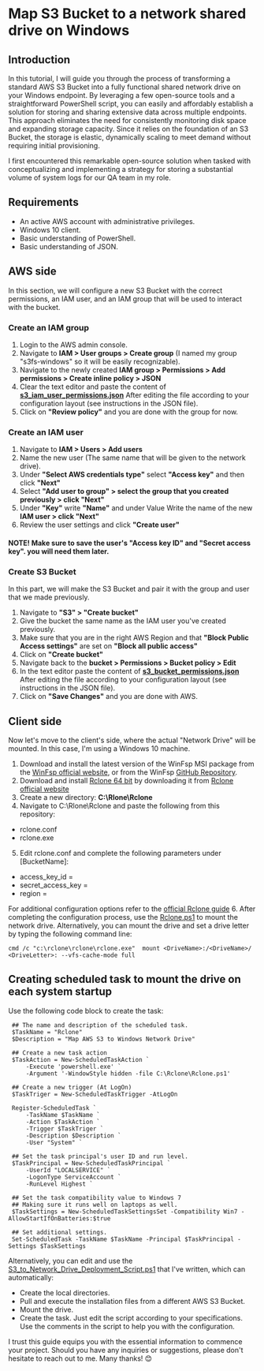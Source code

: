# Map S3 Bucket to a network shared drive on Windows
## Introduction
In this tutorial, I will guide you through the process of transforming a standard AWS S3 Bucket into a fully functional shared network drive on your Windows endpoint. By leveraging a few open-source tools and a straightforward PowerShell script, you can easily and affordably establish a solution for storing and sharing extensive data across multiple endpoints. This approach eliminates the need for consistently monitoring disk space and expanding storage capacity. Since it relies on the foundation of an S3 Bucket, the storage is elastic, dynamically scaling to meet demand without requiring initial provisioning.

I first encountered this remarkable open-source solution when tasked with conceptualizing and implementing a strategy for storing a substantial volume of system logs for our QA team in my role.


## Requirements
- An active AWS account with administrative privileges.
- Windows 10 client.
- Basic understanding of PowerShell.
- Basic understanding of JSON.


## AWS side
In this section, we will configure a new S3 Bucket with the correct permissions, an IAM user, and an IAM group that will be used to interact with the bucket. 

### Create an IAM group
1. Login to the AWS admin console.
3. Navigate to **IAM > User groups > Create group** (I named my group "s3fs-windows" so it will be easily recognizable).
4. Navigate to the newly created **IAM group > Permissions > Add permissions > Create inline policy > JSON**
5. Clear the text editor and paste the content of [**s3_iam_user_permissions.json**](https://github.com/ThePinkPanther96/AWS/blob/main/Map%20S3%20as%20a%20network%20drive%20%20-%20Windows/s3_iam_user_permissions.json) After editing the file according to your configuration layout (see instructions in the JSON file).
6. Click on **"Review policy"** and you are done with the group for now. 

### Create an IAM user
1. Navigate to **IAM > Users > Add users** 
2. Name the new user (The same name that will be given to the network drive).
3. Under **"Select AWS credentials type"** select **"Access key"** and then click **"Next"**
4. Select **"Add user to group" > select the group that you created previously > click "Next"**
5. Under **"Key"** write **"Name"** and under Value Write the name of the new **IAM user > click "Next"**
6. Review the user settings and click **"Create user"**
  
  #### NOTE! Make sure to save the user's "Access key ID" and "Secret access key". you will need them later.


### Create S3 Bucket
In this part, we will make the S3 Bucket and pair it with the group and user that we made previously.

1. Navigate to **"S3" > "Create bucket"**
2. Give the bucket the same name as the IAM user you've created previously.
3. Make sure that you are in the right AWS Region and that **"Block Public Access settings"** are set on **"Block all public access"**
4. Click on **"Create bucket"**
5. Navigate back to the **bucket > Permissions > Bucket policy > Edit**
6. In the text editor paste the content of [**s3_bucket_permissions.json**](https://github.com/ThePinkPanther96/AWS/blob/main/Map%20S3%20as%20a%20network%20drive%20%20-%20Windows/s3_bucket_permissions.json) After editing the file according to your configuration layout (see instructions in the JSON file). 
7. Click on **"Save Changes"** and you are done with AWS.


## Client side
Now let's move to the client's side, where the actual "Network Drive" will be mounted. In this case, I'm using a Windows 10 machine.

1. Download and install the latest version of the WinFsp MSI package from the [WinFsp official website](https://github.com/winfsp/winfsp/releases/download/v2.0/winfsp-2.0.23075.msi), or from the WinFsp [GitHub Repository](https://github.com/winfsp/winfsp/releases/download/v1.10/winfsp-1.10.22006.msi). 
2. Download and install [Rclone 64 bit](https://downloads.rclone.org/v1.65.0/rclone-v1.65.0-windows-amd64.zip) by downloading it from [Rclone official website](https://rclone.org/)
3. Create a new directory: **C:\Rlone\Rclone**
4. Navigate to C:\Rlone\Rclone and paste the following from this repository:
  - rclone.conf
  - rclone.exe
5. Edit rclone.conf and complete the following parameters under [BucketName]:
  - access_key_id = 
  - secret_access_key = 
  - region = 


For additional configuration options refer to the [official Rclone guide](https://rclone.org/s3/#configuration)
6. After completing the configuration process, use the [Rclone.ps1](https://github.com/ThePinkPanther96/AWS/blob/main/Map%20S3%20as%20a%20network%20drive%20%20-%20Windows/rclone.ps1) to mount the network drive.
  Alternatively, you can mount the drive and set a drive letter by typing the following command line:
  ```nh
  cmd /c "c:\rclone\rclone\rclone.exe"  mount <DriveName>:/<DriveName>/ <DriveLetter>: --vfs-cache-mode full 
  ```
 ## Creating scheduled task to mount the drive on each system startup
   Use the following code block to create the task:
   ```nh
   	## The name and description of the scheduled task.
    $TaskName = "Rclone"
    $Description = "Map AWS S3 to Windows Network Drive"
    
    ## Create a new task action
    $TaskAction = New-ScheduledTaskAction `
        -Execute 'powershell.exe' `
        -Argument '-WindowStyle hidden -file C:\Rclone\Rclone.ps1'
    
    ## Create a new trigger (At LogOn)
    $TaskTriger = New-ScheduledTaskTrigger -AtLogOn
    
    Register-ScheduledTask `
        -TaskName $TaskName `
        -Action $TaskAction `
        -Trigger $TaskTriger `
        -Description $Description `
        -User "System" `
    
    ## Set the task principal's user ID and run level.
    $TaskPrincipal = New-ScheduledTaskPrincipal `
        -UserId "LOCALSERVICE" `
        -LogonType ServiceAccount `
        -RunLevel Highest `
    
    ## Set the task compatibility value to Windows 7
    ## Making sure it runs well on laptops as well.
    $TaskSettings = New-ScheduledTaskSettingsSet -Compatibility Win7 -AllowStartIfOnBatteries:$true
    
    ## Set additional settings.
    Set-ScheduledTask -TaskName $TaskName -Principal $TaskPrincipal -Settings $TaskSettings
   ```

Alternatively, you can edit and use the [S3_to_Network_Drive_Deployment_Script.ps1](https://github.com/ThePinkPanther96/AWS/blob/main/Map%20S3%20as%20a%20network%20drive%20%20-%20Windows/S3_to_Network_Drive_Deployment_Script.ps1) that I've written, which can automatically:
- Create the local directories.
- Pull and execute the installation files from a different AWS S3 Bucket.
- Mount the drive. 
- Create the task.
Just edit the script according to your specifications. 
Use the comments in the script to help you with the configuration.  


I trust this guide equips you with the essential information to commence your project.
Should you have any inquiries or suggestions, please don't hesitate to reach out to me.
Many thanks! 😊



